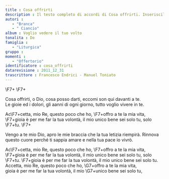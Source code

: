 ```yaml
--- 
title : Cosa offrirti
description : Il testo completo di accordi di Cosa offrirti. Inseriscila nel tuo canzoniere!
autori : 
   - "Branca"
   - " Ciancio"
album : Voglio vedere il tuo volto
tonalita : Do
famiglia : 
   - "Liturgica"
gruppo : 
momenti : 
   - "Offertorio"
identificatore : cosa_offrirti
datarevisione : 2011_12_31
trascrittore : Francesco Endrici - Manuel Toniato
--- 
```




\F7+    \F7+    


Cosa offrirti, o Dio, cosa posso darti,
eccomi son qui davanti a te.    
Le gioie ed i dolori, gli aanni di ogni giorno,
tutto voglio vivere in te.  


Ac\F7+cetta, mio Re, questo poco che ho,
\F7+offro a te la mia vita,  
\F7+gioia è per me far la tua volontà,
il mio unico bene sei solo tu, 
solo \F7+tu.    \F7+    


Vengo a te mio Dio, apro le mie braccia
che la tua letizia riempirà.
Rinnova questo cuore perché ti sappia amare
e nella tua pace io vivrò.


Ac\F7+cetta, mio Re, questo poco che ho,
\F7+offro a te la mia vita,  
\F7+gioia è per me far la tua volontà,
il mio unico bene sei solo tu, 
solo \F7+tu. 
\F7+gioia è per me far la tua volontà,
il mio unico bene sei solo tu.  
Accetta, mio Re, questo poco che ho,
\G7+offro a te la mia vita,  
gioia è per me far la tua volontà,
il mio \G7+unico bene sei solo tu, 


